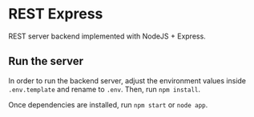 # REST Express
REST server backend implemented with NodeJS + Express.

## Run the server
In order to run the backend server, adjust the environment values inside `.env.template` and rename to `.env`. 
Then, run `npm install`.

Once dependencies are installed, run `npm start` or `node app`.
